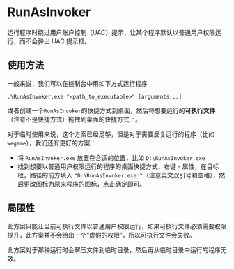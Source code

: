 # RunAsInvoker

运行程序时绕过用户账户控制（UAC）提示，让某个程序默认以普通用户权限运行，而不会弹出 UAC 提示框。

## 使用方法

一般来说，我们可以在控制台中用如下方式运行程序

`.\RunAsInvoker.exe "<path_to_executable>" [arguments...]`

或者创建一个`RunAsInvoker`的快捷方式到桌面，然后将想要运行的**可执行文件**（注意不是快捷方式）拖拽到桌面的快捷方式上。

对于临时使用来说，这个方案已经足够，但是对于需要反复运行的程序（比如 `wegame`），我们还有更好的方案：

- 将 `RunAsInvoker.exe` 放置在合适的位置，比如 `D:\RunAsInvoker.exe` 
- 找到想要以普通用户权限运行的程序的桌面快捷方式，右键 - 属性，在目标栏，路径的前方填入 `"D:\RunAsInvoker.exe "`（注意英文双引号和空格），然后更改图标为原来程序的图标，点击确定即可。

## 局限性

此方案只能让当前可执行文件以普通用户权限运行，如果可执行文件必须需要权限提升，此方案并不会给出一个“虚假的权限”，所以可执行文件会失败。

此方案对于那种运行时会解压文件到临时目录，然后再从临时目录中运行的程序无效。